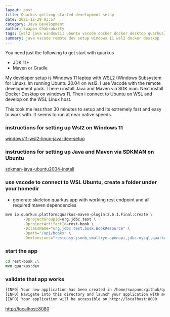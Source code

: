 ```yaml
---
layout: post
title: Quarkus getting started development setup
date: 2021-12-29 03:57
category: Java Development
author: Swapan Chakrabarty
tags: [wsl2 java windows11 ubuntu vscode docker docker desktop quarkus]
summary: java vscode remote dev setup windows 11 wsl2 docker destkop
---   
```


You need just the following to get start with quarkus

* JDK 11+
* Maven or Gradle
  

My developer setup is Windows 11 laptop with WSL2 (Windows Subsystem for Linux). Im running Ubuntu 20.04 on wsl2.  I use Vscode with the remote development pack. There i install Java and Maven via SDK man. Next install Docker Desktop on windows 11. Then i connect to Ubuntu on WSL and develop on the WSL Linux host. 

This took me less than 30 minutes to setup and its extremely fast and easy to work with.  It seems to run at near native speeds. 

### instructions for setting up Wsl2 on Windows 11

[windows11-wsl2-linux-java-dev-setup](https://datahawklab.com/java%20development/2021/12/28/windows11-wsl2-linux-java-dev-setup/)

### instructions for setting up Java and Maven via SDKMAN on Ubuntu 

[sdkman-java-ubuntu2004-install](https://datahawklab.com/java%20development/2021/11/23/sdkman-java-ubuntu2004-install/)

### use vscode to connect to WSL Ubuntu, create a folder under your homedir

* generate skeleton quarkus app with working rest endpoint and all required maven dependencies
  
```bash
mvn io.quarkus.platform:quarkus-maven-plugin:2.6.1.Final:create \
        -DprojectGroupId=org.jdbc.test \
        -DprojectArtifactId=rest-book \
        -DclassName="org.jdbc.test.book.BookResource" \
        -Dpath="/api/books" \
        -Dextensions="resteasy-jsonb,smallrye-openapi,jdbc-mysql,quarkus-agroal"
```

### start the app

```bash
cd rest-book ;\
mvn quarkus:dev
```   

### validate that app works

```bash
[INFO] Your new application has been created in /home/swapanc/github/quarkus-persistence/test/rest-book
[INFO] Navigate into this directory and launch your application with mvn quarkus:dev
[INFO] Your application will be accessible on http://localhost:8080
```

[http://localhost:8080](http://localhost:8080)
